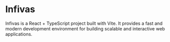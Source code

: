 # Infivas

Infivas is a React + TypeScript project built with Vite. It provides a fast and modern development environment for building scalable and interactive web applications.